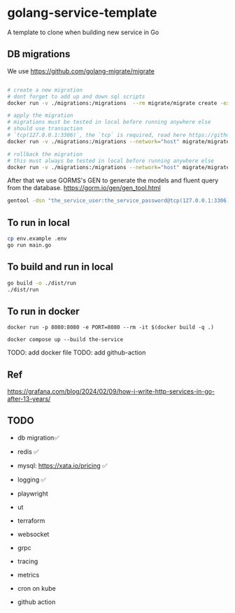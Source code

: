 # golang-service-template
A template to clone when building new service in Go


## DB migrations


We use https://github.com/golang-migrate/migrate

```sh

# create a new migration
# dont forget to add up and down sql scripts
docker run -v ./migrations:/migrations  --rm migrate/migrate create -ext sql -dir migrations create_users_table

# apply the migration
# migrations must be tested in local before running anywhere else
# should use transaction
# `tcp(127.0.0.1:3306)`, the `tcp` is required, read here https://github.com/go-sql-driver/mysql/blob/af8d7931954ec21a96df9610a99c09c2887f2ee7/README.md#examples
docker run -v ./migrations:/migrations --network="host" migrate/migrate -path=/migrations/ -database "mysql://the_service_user:the_service_password@tcp(127.0.0.1:3306)/the_service_database" up

# rollback the migration
# this must always be tested in local before running anywhere else
docker run -v ./migrations:/migrations --network="host" migrate/migrate -path=/migrations/ -database "mysql://the_service_user:the_service_password@tcp(127.0.0.1:3306)/the_service_database" down 1
```


After that we use GORMS's GEN to generate the models and fluent query from the database. https://gorm.io/gen/gen_tool.html

```sh
gentool -dsn "the_service_user:the_service_password@tcp(127.0.0.1:3306)/the_service_database" -outPath "./internal/dao/query"  -fieldNullable -fieldWithIndexTag -fieldWithTypeTag -withUnitTest -fieldSignable -db mysql
```

## To run in local

```bash
cp env.example .env
go run main.go
```
## To build and run in local

```bash
go build -o ./dist/run
./dist/run
```

## To run in docker

```
docker run -p 8080:8080 -e PORT=8080 --rm -it $(docker build -q .)

docker compose up --build the-service
```


TODO: add docker file
TODO: add github-action


## Ref

https://grafana.com/blog/2024/02/09/how-i-write-http-services-in-go-after-13-years/


## TODO


- db migration✅

- redis ✅
- mysql: https://xata.io/pricing ✅
- logging ✅


- playwright
- ut

- terraform

- websocket
- grpc


- tracing
- metrics
- cron on kube

- github action
